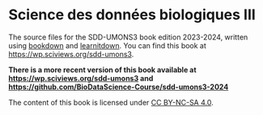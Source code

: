 # Science des données biologiques III

The source files for the SDD-UMONS3 book edition 2023-2024, written using [bookdown](https://bookdown.org/home/about.html) and [learnitdown](https://www.sciviews.org/learnitdown/). You can find this book at <https://wp.sciviews.org/sdd-umons3>.

**There is a more recent version of this book available at https://wp.sciviews.org/sdd-umons3 and https://github.com/BioDataScience-Course/sdd-umons3-2024**

The content of this book is licensed under [CC BY-NC-SA 4.0](https://creativecommons.org/licenses/by-nc-sa/4.0/deed.fr).
